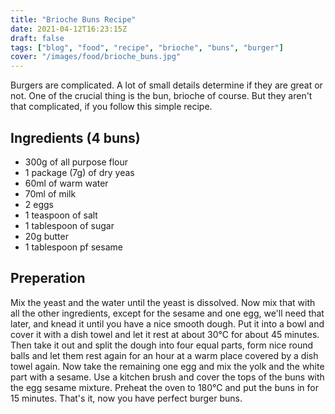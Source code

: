 ```yaml
---
title: "Brioche Buns Recipe"
date: 2021-04-12T16:23:15Z
draft: false
tags: ["blog", "food", "recipe", "brioche", "buns", "burger"] 
cover: "/images/food/brioche_buns.jpg"
---
```

Burgers are complicated. A lot of small details determine if they are great or not. One of the crucial thing is the bun, brioche of course. But they aren't that complicated, if you follow this simple recipe.

## Ingredients (4 buns)
* 300g of all purpose flour
* 1 package (7g) of dry yeas
* 60ml of warm water
* 70ml of milk
* 2 eggs
* 1 teaspoon of salt
* 1 tablespoon of sugar
* 20g butter
* 1 tablespoon pf sesame

## Preperation
Mix the yeast and the water until the yeast is dissolved. Now mix that with all the other ingredients, except for the sesame and one egg, we'll need that later, and knead it until you have a nice smooth dough.
Put it into a bowl and cover it with a dish towel and let it rest at about 30°C for about 45 minutes. Then take it out and split the dough into four equal parts, form nice round balls and let them rest again for an hour at a warm place covered by a dish towel again. 
Now take the remaining one egg and mix the yolk and the white part with a  sesame. Use a kitchen brush and cover the tops of the buns with the egg sesame mixture.
Preheat the oven to 180°C and put the buns in for 15 minutes. That's it, now you have perfect burger buns.